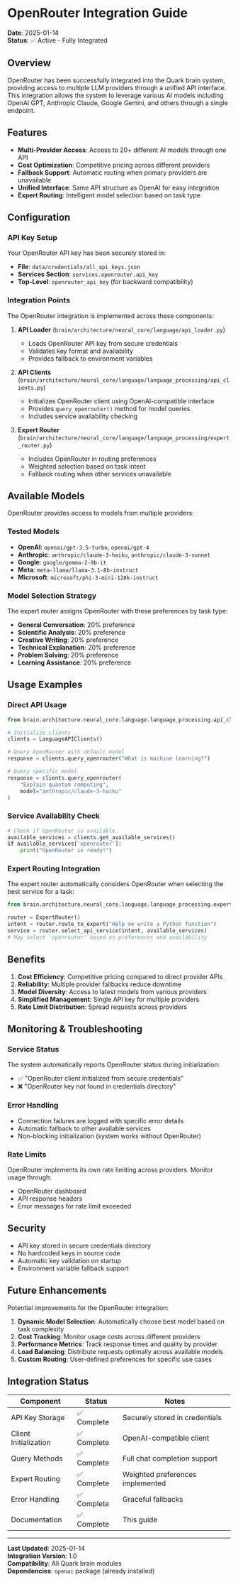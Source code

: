 # OpenRouter Integration Guide

**Date**: 2025-01-14  
**Status**: ✅ Active - Fully Integrated  

## Overview

OpenRouter has been successfully integrated into the Quark brain system, providing access to multiple LLM providers through a unified API interface. This integration allows the system to leverage various AI models including OpenAI GPT, Anthropic Claude, Google Gemini, and others through a single endpoint.

## Features

- **Multi-Provider Access**: Access to 20+ different AI models through one API
- **Cost Optimization**: Competitive pricing across different providers
- **Fallback Support**: Automatic routing when primary providers are unavailable  
- **Unified Interface**: Same API structure as OpenAI for easy integration
- **Expert Routing**: Intelligent model selection based on task type

## Configuration

### API Key Setup

Your OpenRouter API key has been securely stored in:
- **File**: `data/credentials/all_api_keys.json`
- **Services Section**: `services.openrouter.api_key`
- **Top-Level**: `openrouter_api_key` (for backward compatibility)

### Integration Points

The OpenRouter integration is implemented across these components:

1. **API Loader** (`brain/architecture/neural_core/language/api_loader.py`)
   - Loads OpenRouter API key from secure credentials
   - Validates key format and availability
   - Provides fallback to environment variables

2. **API Clients** (`brain/architecture/neural_core/language/language_processing/api_clients.py`)
   - Initializes OpenRouter client using OpenAI-compatible interface
   - Provides `query_openrouter()` method for model queries
   - Includes service availability checking

3. **Expert Router** (`brain/architecture/neural_core/language/language_processing/expert_router.py`)
   - Includes OpenRouter in routing preferences
   - Weighted selection based on task intent
   - Fallback routing when other services unavailable

## Available Models

OpenRouter provides access to models from multiple providers:

### Tested Models
- **OpenAI**: `openai/gpt-3.5-turbo`, `openai/gpt-4`
- **Anthropic**: `anthropic/claude-3-haiku`, `anthropic/claude-3-sonnet`
- **Google**: `google/gemma-2-9b-it`
- **Meta**: `meta-llama/llama-3.1-8b-instruct`
- **Microsoft**: `microsoft/phi-3-mini-128k-instruct`

### Model Selection Strategy

The expert router assigns OpenRouter with these preferences by task type:
- **General Conversation**: 20% preference
- **Scientific Analysis**: 20% preference  
- **Creative Writing**: 20% preference
- **Technical Explanation**: 20% preference
- **Problem Solving**: 20% preference
- **Learning Assistance**: 20% preference

## Usage Examples

### Direct API Usage

```python
from brain.architecture.neural_core.language.language_processing.api_clients import LanguageAPIClients

# Initialize clients
clients = LanguageAPIClients()

# Query OpenRouter with default model
response = clients.query_openrouter("What is machine learning?")

# Query specific model
response = clients.query_openrouter(
    "Explain quantum computing", 
    model="anthropic/claude-3-haiku"
)
```

### Service Availability Check

```python
# Check if OpenRouter is available
available_services = clients.get_available_services()
if available_services['openrouter']:
    print("OpenRouter is ready!")
```

### Expert Routing Integration

The expert router automatically considers OpenRouter when selecting the best service for a task:

```python
from brain.architecture.neural_core.language.language_processing.expert_router import ExpertRouter

router = ExpertRouter()
intent = router.route_to_expert("Help me write a Python function")
service = router.select_api_service(intent, available_services)
# May select 'openrouter' based on preferences and availability
```

## Benefits

1. **Cost Efficiency**: Competitive pricing compared to direct provider APIs
2. **Reliability**: Multiple provider fallbacks reduce downtime
3. **Model Diversity**: Access to latest models from various providers
4. **Simplified Management**: Single API key for multiple providers
5. **Rate Limit Distribution**: Spread requests across providers

## Monitoring & Troubleshooting

### Service Status
The system automatically reports OpenRouter status during initialization:
- ✅ "OpenRouter client initialized from secure credentials"
- ❌ "OpenRouter key not found in credentials directory"

### Error Handling
- Connection failures are logged with specific error details
- Automatic fallback to other available services
- Non-blocking initialization (system works without OpenRouter)

### Rate Limits
OpenRouter implements its own rate limiting across providers. Monitor usage through:
- OpenRouter dashboard
- API response headers
- Error messages for rate limit exceeded

## Security

- API key stored in secure credentials directory
- No hardcoded keys in source code
- Automatic key validation on startup
- Environment variable fallback support

## Future Enhancements

Potential improvements for the OpenRouter integration:

1. **Dynamic Model Selection**: Automatically choose best model based on task complexity
2. **Cost Tracking**: Monitor usage costs across different providers
3. **Performance Metrics**: Track response times and quality by provider
4. **Load Balancing**: Distribute requests optimally across available models
5. **Custom Routing**: User-defined preferences for specific use cases

## Integration Status

| Component | Status | Notes |
|-----------|---------|--------|
| API Key Storage | ✅ Complete | Securely stored in credentials |
| Client Initialization | ✅ Complete | OpenAI-compatible client |
| Query Methods | ✅ Complete | Full chat completion support |
| Expert Routing | ✅ Complete | Weighted preferences implemented |
| Error Handling | ✅ Complete | Graceful fallbacks |
| Documentation | ✅ Complete | This guide |

---

**Last Updated**: 2025-01-14  
**Integration Version**: 1.0  
**Compatibility**: All Quark brain modules  
**Dependencies**: `openai` package (already installed)
